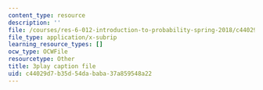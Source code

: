 ```yaml
---
content_type: resource
description: ''
file: /courses/res-6-012-introduction-to-probability-spring-2018/c44029d7b35d54dababa37a859548a22_KrjZyCRi29o.vtt
file_type: application/x-subrip
learning_resource_types: []
ocw_type: OCWFile
resourcetype: Other
title: 3play caption file
uid: c44029d7-b35d-54da-baba-37a859548a22
---
```

